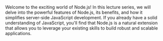 Welcome to the exciting world of Node.js! In this lecture series, we will delve into the powerful features of Node.js, its benefits, and how it simplifies server-side JavaScript development. If you already have a solid understanding of JavaScript, you'll find that Node.js is a natural extension that allows you to leverage your existing skills to build robust and scalable applications.
